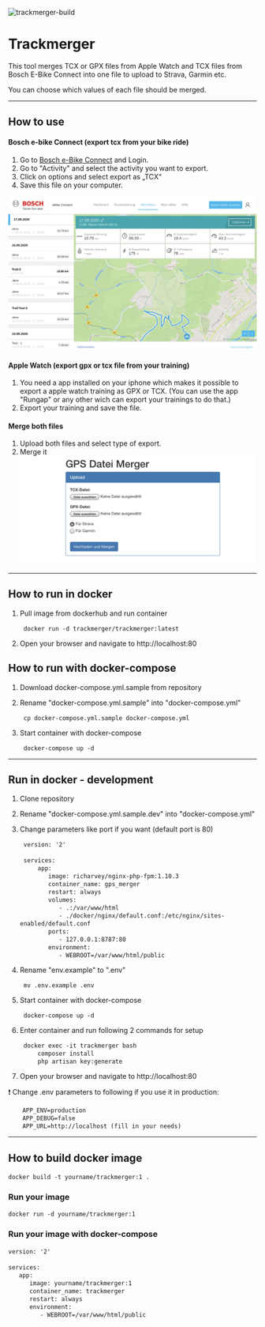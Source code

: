 ![trackmerger-build](https://github.com/trackmerger/trackmerger/workflows/trackmerger-build/badge.svg?branch=master)
# Trackmerger

This tool merges TCX or GPX files from Apple Watch and TCX files from Bosch E-Bike Connect into one file to upload to Strava, Garmin etc.

You can choose which values of each file should be merged.

---

## How to use


#### Bosch e-bike Connect (export tcx from your bike ride)

1. Go to [Bosch e-Bike Connect](https://www.ebike-connect.com/login?lang=de-de) and Login.
2. Go to "Activity" and select the activity you want to export.
3. Click on options and select export as „TCX“
4. Save this file on your computer.

![bosch](images/bosch.jpeg)


#### Apple Watch (export gpx or tcx file from your training)

1. You need a app installed on your iphone which makes it possible to export a apple watch training as GPX or TCX.
(You can use the app "Rungap" or any other wich can export your trainings to do that.)
2. Export your training and save the file.

#### Merge both files
1. Upload both files and select type of export.
2. Merge it
![merger](images/merger.jpeg)

---

## How to run in docker

1. Pull image from dockerhub and run container

        docker run -d trackmerger/trackmerger:latest

2. Open your browser and navigate to http://localhost:80


## How to run with docker-compose

1. Download docker-compose.yml.sample from repository

2. Rename "docker-compose.yml.sample" into "docker-compose.yml"

        cp docker-compose.yml.sample docker-compose.yml
        
3. Start container with docker-compose

        docker-compose up -d

---

## Run in docker - development

1. Clone repository
2. Rename "docker-compose.yml.sample.dev" into "docker-compose.yml"
3. Change parameters like port if you want (default port is 80)

        version: '2'

        services:
            app:
               image: richarvey/nginx-php-fpm:1.10.3
               container_name: gps_merger
               restart: always
               volumes:
                  - .:/var/www/html
                  - ./docker/nginx/default.conf:/etc/nginx/sites-enabled/default.conf
               ports:
                  - 127.0.0.1:8787:80
               environment:
                  - WEBROOT=/var/www/html/public

4. Rename "env.example" to ".env"

        mv .env.example .env

5. Start container with docker-compose

        docker-compose up -d

6. Enter container and run following 2 commands for setup

        docker exec -it trackmerger bash
            composer install
            php artisan key:generate


7. Open your browser and navigate to http://localhost:80

 :exclamation: Change .env parameters to following if you use it in production:

        APP_ENV=production
        APP_DEBUG=false
        APP_URL=http://localhost (fill in your needs)


---

## How to build docker image

    docker build -t yourname/trackmerger:1 .

### Run your image

    docker run -d yourname/trackmerger:1

### Run your image with docker-compose

    version: '2'

    services:
       app:
          image: yourname/trackmerger:1
          container_name: trackmerger
          restart: always
          environment:
             - WEBROOT=/var/www/html/public

